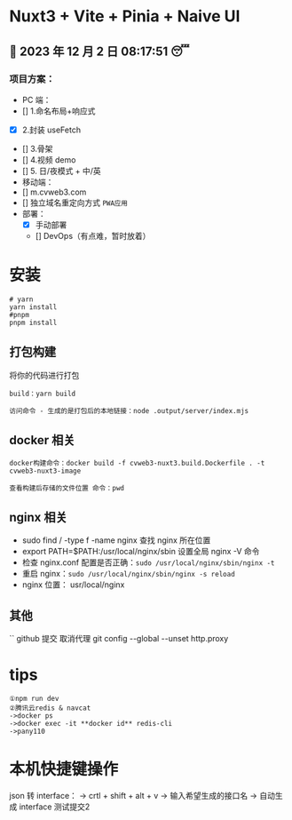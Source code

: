 # Nuxt3 + Vite + Pinia + Naive UI

## :date: 2023 年 12 月 2 日 08:17:51 :sleeping:

### 项目方案：

- PC 端：
- [] 1.命名布局+响应式
- [x] 2.封装 useFetch
- [] 3.骨架
- [] 4.视频 demo
- [] 5. 日/夜模式 + 中/英
- 移动端：
- [] m.cvweb3.com
- [] 独立域名重定向方式 `PWA应用`
- 部署：
  - [x] 手动部署
  - [] DevOps（有点难，暂时放着）

# 安装

```shell
# yarn
yarn install
#pnpm
pnpm install
```

## 打包构建

将你的代码进行打包

```shell
build：yarn build
```

```
访问命令 - 生成的是打包后的本地链接：node .output/server/index.mjs
```

## docker 相关

```
docker构建命令：docker build -f cvweb3-nuxt3.build.Dockerfile . -t cvweb3-nuxt3-image
```

```
查看构建后存储的文件位置 命令：pwd
```

## nginx 相关

- sudo find / -type f -name nginx 查找 nginx 所在位置
- export PATH=$PATH:/usr/local/nginx/sbin 设置全局 nginx -V 命令
- 检查 nginx.conf 配置是否正确：`sudo /usr/local/nginx/sbin/nginx -t`
- 重启 nginx：`sudo /usr/local/nginx/sbin/nginx -s reload`
- nginx 位置： usr/local/nginx

## 其他

`` github 提交 取消代理 git config --global --unset http.proxy

# tips

```
①npm run dev
②腾讯云redis & navcat
->docker ps
->docker exec -it **docker id** redis-cli
->pany110
```

# 本机快捷键操作

json 转 interface：
-> crtl + shift + alt + v
-> 输入希望生成的接口名
-> 自动生成 interface
测试提交2